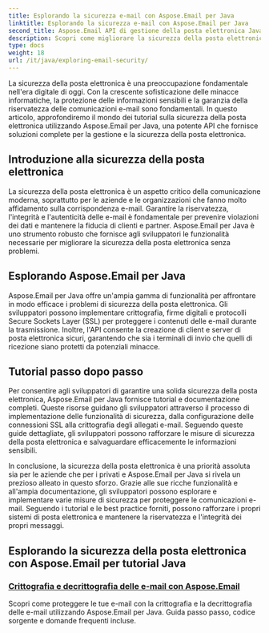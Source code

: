 ```yaml
---
title: Esplorando la sicurezza e-mail con Aspose.Email per Java
linktitle: Esplorando la sicurezza e-mail con Aspose.Email per Java
second_title: Aspose.Email API di gestione della posta elettronica Java
description: Scopri come migliorare la sicurezza della posta elettronica con Aspose.Email per Java. Esplora tutorial passo passo e best practice.
type: docs
weight: 18
url: /it/java/exploring-email-security/
---
```


La sicurezza della posta elettronica è una preoccupazione fondamentale nell'era digitale di oggi. Con la crescente sofisticazione delle minacce informatiche, la protezione delle informazioni sensibili e la garanzia della riservatezza delle comunicazioni e-mail sono fondamentali. In questo articolo, approfondiremo il mondo dei tutorial sulla sicurezza della posta elettronica utilizzando Aspose.Email per Java, una potente API che fornisce soluzioni complete per la gestione e la sicurezza della posta elettronica.

## Introduzione alla sicurezza della posta elettronica

La sicurezza della posta elettronica è un aspetto critico della comunicazione moderna, soprattutto per le aziende e le organizzazioni che fanno molto affidamento sulla corrispondenza e-mail. Garantire la riservatezza, l'integrità e l'autenticità delle e-mail è fondamentale per prevenire violazioni dei dati e mantenere la fiducia di clienti e partner. Aspose.Email per Java è uno strumento robusto che fornisce agli sviluppatori le funzionalità necessarie per migliorare la sicurezza della posta elettronica senza problemi.

## Esplorando Aspose.Email per Java

Aspose.Email per Java offre un'ampia gamma di funzionalità per affrontare in modo efficace i problemi di sicurezza della posta elettronica. Gli sviluppatori possono implementare crittografia, firme digitali e protocolli Secure Sockets Layer (SSL) per proteggere i contenuti delle e-mail durante la trasmissione. Inoltre, l'API consente la creazione di client e server di posta elettronica sicuri, garantendo che sia i terminali di invio che quelli di ricezione siano protetti da potenziali minacce.

## Tutorial passo dopo passo

Per consentire agli sviluppatori di garantire una solida sicurezza della posta elettronica, Aspose.Email per Java fornisce tutorial e documentazione completi. Queste risorse guidano gli sviluppatori attraverso il processo di implementazione delle funzionalità di sicurezza, dalla configurazione delle connessioni SSL alla crittografia degli allegati e-mail. Seguendo queste guide dettagliate, gli sviluppatori possono rafforzare le misure di sicurezza della posta elettronica e salvaguardare efficacemente le informazioni sensibili.

In conclusione, la sicurezza della posta elettronica è una priorità assoluta sia per le aziende che per i privati e Aspose.Email per Java si rivela un prezioso alleato in questo sforzo. Grazie alle sue ricche funzionalità e all'ampia documentazione, gli sviluppatori possono esplorare e implementare varie misure di sicurezza per proteggere le comunicazioni e-mail. Seguendo i tutorial e le best practice forniti, possono rafforzare i propri sistemi di posta elettronica e mantenere la riservatezza e l'integrità dei propri messaggi.

## Esplorando la sicurezza della posta elettronica con Aspose.Email per tutorial Java
### [Crittografia e decrittografia delle e-mail con Aspose.Email](./email-encryption-and-decryption/)
Scopri come proteggere le tue e-mail con la crittografia e la decrittografia delle e-mail utilizzando Aspose.Email per Java. Guida passo passo, codice sorgente e domande frequenti incluse.